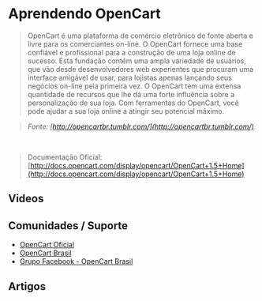 # Aprendendo OpenCart

> OpenCart é uma plataforma de comércio eletrônico de fonte aberta e livre para os comerciantes on-line. O OpenCart fornece uma base confiável e profissional para a construção de uma loja online de sucesso. Esta fundação contém uma ampla variedade de usuários, que vão desde desenvolvedores web experientes que procuram uma interface amigável de usar, para lojistas apenas lançando seus negócios on-line pela primeira vez. O OpenCart tem uma extensa quantidade de recursos que lhe dá uma forte influência sobre a personalização de sua loja. Com ferramentas do OpenCart, você pode ajudar a sua loja online a atingir seu potencial máximo.

> *Fonte: [http://opencartbr.tumblr.com/](http://opencartbr.tumblr.com/)*

<br>

> Documentação Oficial: [http://docs.opencart.com/display/opencart/OpenCart+1.5+Home](http://docs.opencart.com/display/opencart/OpenCart+1.5+Home)

## Videos

## Comunidades / Suporte
* [OpenCart Oficial](http://forum.opencart.com/)
* [OpenCart Brasil](http://www.opencartbrasil.com.br/forum/)
* [Grupo Facebook - OpenCart Brasil](http://www.facebook.com/groups/opencart.brasil.oficial/)

## Artigos